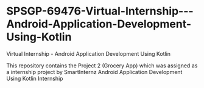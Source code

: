 # SPSGP-69476-Virtual-Internship---Android-Application-Development-Using-Kotlin
Virtual Internship - Android Application Development Using Kotlin


This repository contains the Project 2 (Grocery App) which was assigned as a internship project 
by SmartInternz Android Application Development Using Kotlin Internship

